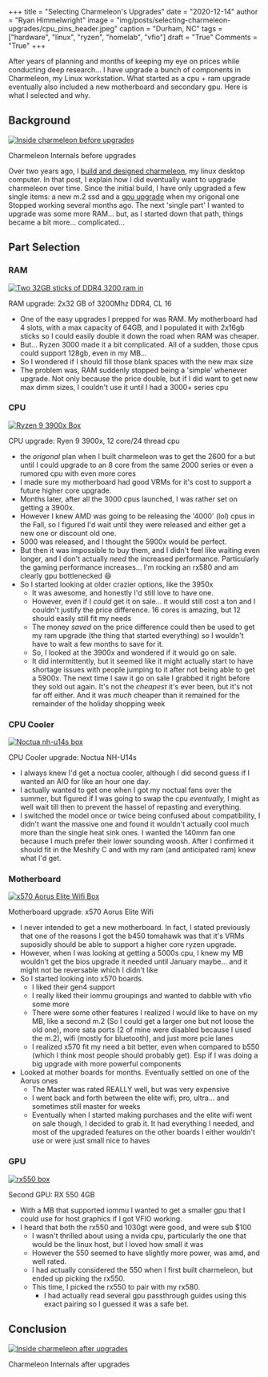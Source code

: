 +++
title   = "Selecting Charmeleon's Upgrades"
date    = "2020-12-14"
author  = "Ryan Himmelwright"
image   = "img/posts/selecting-charmeleon-upgrades/cpu_pins_header.jpeg"
caption = "Durham, NC"
tags    = ["hardware", "linux", "ryzen", "homelab", "vfio"]
draft   = "True"
Comments = "True"
+++

After years of planning and months of keeping my eye on prices while
conducting deep research... I have upgrade a bunch of components in
Charmeleon, my Linux workstation. What started as a cpu + ram upgrade
eventually also included a new motherboard and secondary gpu. Here is what I
selected and why.

<!--more-->

## Background

<a href="../../img/posts/selecting-charmeleon-upgrades/pre_upgrades.jpeg"><img alt="Inside charmeleon before upgrades" src="../../img/posts/selecting-charmeleon-upgrades/pre_upgrades.jpeg" style="max-width: 100%;"/></a>
<div class="caption">Charmeleon Internals before upgrades</div>

Over two years ago, I [build and designed
charmeleon](post/charmeleon-desktop-design/), my linux desktop computer. In
that post, I explain how I did eventually want to upgrade charmeleon over
time. Since the initial build, I have only upgraded a few single items: a new
m.2 ssd and a [gpu upgrade](/post/rx580-upgrade/) when my origonal one
Stopped working several months ago. The next 'single part' I wanted to upgrade was some more RAM... but, as I started down that path, things became a bit more... complicated...

## Part Selection

### RAM

<a href="../../img/posts/selecting-charmeleon-upgrades/ripjaws_ram.jpeg"><img alt="Two 32GB sticks of DDR4 3200 ram in" src="../../img/posts/selecting-charmeleon-upgrades/ripjaws_ram.jpeg" style="max-width:
100%;"/></a>
<div class="caption">RAM upgrade: 2x32 GB of 3200Mhz DDR4, CL 16</div>

* One of the easy upgrades I prepped for was RAM. My motherboard had 4 slots, with a max capacity of 64GB, and I populated it with 2x16gb sticks so I could easily double it down the road when RAM was cheaper.
* But... Ryzen 3000 made it a bit complicated. All of a sudden, those cpus could support 128gb, even in my MB...
* So I wondered if I should fill those blank spaces with the new max size
* The problem was, RAM suddenly stopped being a 'simple' whenever upgrade. Not only because the price double, but if I did want to get new max dimm sizes, I couldn't use it until I had a 3000+ series cpu

### CPU

<a href="../../img/posts/selecting-charmeleon-upgrades/ryzen9_box.jpeg"><img alt="Ryzen 9 3900x Box" src="../../img/posts/selecting-charmeleon-upgrades/ryzen9_box.jpeg" style="max-width:
100%;"/></a>
<div class="caption">CPU upgrade: Ryen 9 3900x, 12 core/24 thread cpu</div>

* the *origonal* plan when I built charmeleon was to get the 2600 for a but until I could upgrade to an 8 core from the same 2000 series or even a rumored cpu with even more cores
* I made sure my motherboard had good VRMs for it's cost to support a future higher core upgrade.
* Months later, after all the 3000 cpus launched, I was rather set on getting a 3900x.
* However I knew AMD was going to be releasing the '4000' (lol) cpus in the Fall, so I figured I'd wait until they were released and either get a new one or discount old one.
* 5000 was released, and I thought the 5900x would be perfect.
* But then it was impossible to buy them, and I didn't feel like waiting even longer, and I don't actually *need* the increased performance. Particularly the gaming performance increases... I'm rocking an rx580 and am clearly gpu bottlenecked 😆
* So I started looking at older crazier options, like the 3950x
    * It was awesome, and honestly I'd still love to have one.
    * However, even if I *could* get it on sale... it would still cost a ton and I couldn't justify the price difference. 16 cores is amazing, but 12 should easily still fit my needs
    * The money *saved* on the price difference could then be used to get my ram upgrade (the thing that started everything) so I wouldn't have to wait a few months to save for it.
    * So, I looked at the 3900x and wondered if it would go on sale.
    * It did intermittently, but it seemed like it might actually start to have shortage issues with people jumping to it after not being able to get a 5900x. The next time I saw it go on sale I grabbed it right before they sold out again. It's not the *cheapest* it's ever been, but it's not far off either. And it was *much* cheaper than it remained for the remainder of the holiday shopping week

### CPU Cooler

<a href="../../img/posts/selecting-charmeleon-upgrades/noctua_box.jpeg"><img alt="Noctua nh-u14s box" src="../../img/posts/selecting-charmeleon-upgrades/noctua_box.jpeg" style="max-width: 100%;"/></a>
<div class="caption">CPU Cooler upgrade: Noctua NH-U14s</div>

* I always knew I'd get a noctua cooler, although I did second guess if I wanted an AIO for like an hour one day.
* I actually wanted to get one when I got my noctual fans over the summer, but figured if I was going to swap the cpu *eventually,* I might as well wait till then to prevent the hassel of repasting and everything.
* I switched the model once or twice being confused about compatibility, I didn't want the massive one and found it wouldn't actually cool much more than the single heat sink ones. I wanted the 140mm fan one because I much prefer their lower sounding woosh. After I confirmed it should fit in the Meshify C and with my ram (and anticipated ram) knew what I'd get.

### Motherboard

<a href="../../img/posts/selecting-charmeleon-upgrades/mb_box.jpeg"><img alt="x570 Aorus Elite Wifi Box" src="../../img/posts/selecting-charmeleon-upgrades/mb_box.jpeg" style="max-width: 100%;"/></a>
<div class="caption">Motherboard upgrade: x570 Aorus Elite Wifi</div>

* I never intended to get a new motherboard. In fact, I stated previously that one of the reasons I got the b450 tomahawk was that it's VRMs suposidly should be able to support a higher core ryzen upgrade.
* However, when I was looking at getting a 5000s cpu, I knew my MB wouldn't get the bios upgrade it needed until January maybe... and it might not be reversable which I didn't like
* So I started looking into x570 boards.
    * I liked their gen4 support
    * I really liked their iommu groupings and wanted to dabble with vfio some more
    * There were some other features I realized I would like to have on my MB, like a second m.2 (So I could get a larger one but not loose the old one), more sata ports (2 of mine were disabled because I used the m.2), wifi (mostly for bluetooth), and just more pcie lanes
    * I realized x570 fit my need a bit better, even when compared to b550 (which I think most people should probably get). Esp if I was doing a big upgrade with more powerful components
* Looked at mother boards for months. Eventually settled on one of the Aorus ones
    * The Master was rated REALLY well, but was very expensive
    * I went back and forth between the elite wifi, pro, ultra... and sometimes still master for weeks
    * Eventually when I started making purchases and the elite wifi went on sale though, I decided to grab it. It had everything I needed, and most of the upgraded features on the other boards I either wouldn't use or were just small nice to haves

### GPU

<a href="../../img/posts/selecting-charmeleon-upgrades/gpu_box.jpeg"><img alt="rx550 box" src="../../img/posts/selecting-charmeleon-upgrades/gpu_box.jpeg" style="max-width: 100%;"/></a>
<div class="caption">Second GPU: RX 550 4GB</div>

* With a MB that supported iommu I wanted to get a smaller gpu that I could use for host graphics if I got VFIO working.
* I heard that both the rx550 and 1030gt were good, and were sub $100
    * I wasn't thrilled about using a nvida cpu, particularly the one that would be the linux host, but I loved how small it was
    * However the 550 seemed to have slightly more power, was amd, and well rated.
    * I had actually considered the 550 when I first built charmeleon, but ended up picking the rx550.
    * This time, I picked the rx550 to pair with my rx580.
        * I had actually read several gpu passthrough guides using this exact pairing so I guessed it was a safe bet.

## Conclusion

<a href="../../img/posts/selecting-charmeleon-upgrades/post_upgrades.jpeg"><img alt="Inside charmeleon after upgrades" src="../../img/posts/selecting-charmeleon-upgrades/post_upgrades.jpeg" style="max-width: 100%;"/></a>
<div class="caption">Charmeleon Internals after upgrades</div>
